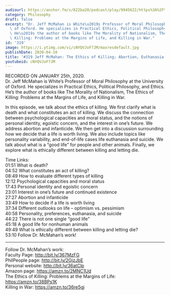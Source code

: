 ```yaml
---
audiourl: https://anchor.fm/s/822ba20/podcast/play/9945622/https%3A%2F%2Fd3ctxlq1ktw2nl.cloudfront.net%2Fproduction%2F2020-0-25%2F45145622-44100-2-34e53406d39db.m4a
category: Philosophy
draft: false
excerpt: "Dr. Jeff McMahan is White\u2019s Professor of Moral Philosophy at the University\
  \ of Oxford. He specializes in Practical Ethics, Political Philosophy, and Ethics.\
  \ He\u2019s the author of books like The Morality of Nationalism, The Ethics of\
  \ Killing: Problems at the Margins of Life, and Killing in War."
id: '319'
image: https://i.ytimg.com/vi/cNYQVJoF7JM/maxresdefault.jpg
publishDate: 2020-04-10
title: '#319 Jeff McMahan: The Ethics of Killing; Abortion, Euthanasia, Suicide'
youtubeid: cNYQVJoF7JM
---
```

<div class="timelinks">

RECORDED ON JANUARY 25th, 2020.  
Dr. Jeff McMahan is White’s Professor of Moral Philosophy at the University of Oxford. He specializes in Practical Ethics, Political Philosophy, and Ethics. He’s the author of books like The Morality of Nationalism, The Ethics of Killing: Problems at the Margins of Life, and Killing in War.

In this episode, we talk about the ethics of killing. We first clarify what is death and what constitutes an act of killing. We discuss the connection between psychological capacities and moral status, and the notions of personal identity, egoistic concern, and the interest in one’s future. We address abortion and infanticide. We then get into a discussion surrounding how we decide that a life is worth living. We also include topics like personality variability, and end-of-life cases life euthanasia and suicide. We talk about what is a “good life” for people and other animals. Finally, we explore what is ethically different between killing and letting die.

Time Links:  
<time>01:51</time> What is death?  
<time>04:52</time> What constitutes an act of killing?  
<time>08:49</time> How to evaluate different types of killing  
<time>12:12</time> Psychological capacities and moral status  
<time>17:43</time> Personal identity and egoistic concern  
<time>23:01</time> Interest in one’s future and continued existence  
<time>27:27</time> Abortion and infanticide  
<time>33:49</time> How to decide if a life is worth living  
<time>37:34</time> Different outlooks on life – optimism vs. pessimism  
<time>40:58</time> Personality, preferences, euthanasia, and suicide  
<time>44:22</time> There is not one single “good life”  
<time>45:18</time> A good life for nonhuman animals  
<time>49:49</time> What is ethically different between killing and letting die?  
<time>53:10</time> Follow Dr. McMahan’s work!

---

Follow Dr. McMahan’s work:  
Faculty Page: http://bit.ly/367MzFG  
PhilPeople page: http://bit.ly/2GjzJbE  
Personal website: http://bit.ly/36atClp  
Amazon page: https://amzn.to/2MNC1Ud  
The Ethics of Killing: Problems at the Margins of Life: https://amzn.to/38BPs1K  
Killing in War: https://amzn.to/36re5gj
</div>


